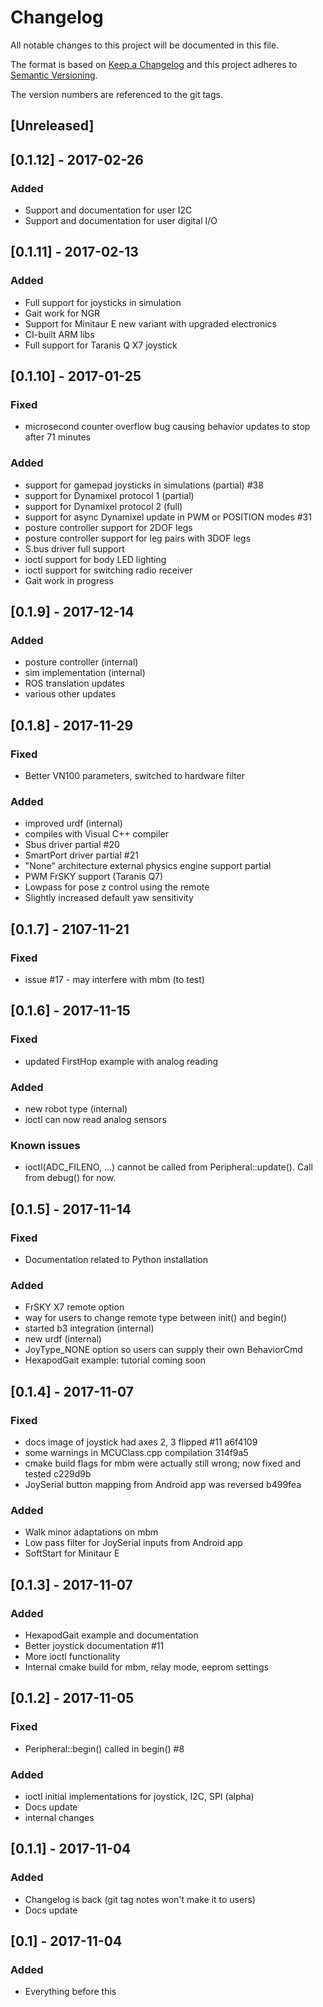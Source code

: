 # Changelog
All notable changes to this project will be documented in this file.

The format is based on [Keep a Changelog](http://keepachangelog.com/en/1.0.0/)
and this project adheres to [Semantic Versioning](http://semver.org/spec/v2.0.0.html).

The version numbers are referenced to the git tags.

## [Unreleased]

## [0.1.12] - 2017-02-26

### Added
- Support and documentation for user I2C
- Support and documentation for user digital I/O

## [0.1.11] - 2017-02-13
### Added
- Full support for joysticks in simulation
- Gait work for NGR
- Support for Minitaur E new variant with upgraded electronics
- CI-built ARM libs
- Full support for Taranis Q X7 joystick

## [0.1.10] - 2017-01-25
### Fixed
- microsecond counter overflow bug causing behavior updates to stop after 71 minutes

### Added
- support for gamepad joysticks in simulations (partial) #38
- support for Dynamixel protocol 1 (partial)
- support for Dynamixel protocol 2 (full)
- support for async Dynamixel update in PWM or POSITION modes #31
- posture controller support for 2DOF legs
- posture controller support for leg pairs with 3DOF legs
- S.bus driver full support
- ioctl support for body LED lighting
- ioctl support for switching radio receiver
- Gait work in progress

## [0.1.9] - 2017-12-14
### Added
- posture controller (internal)
- sim implementation (internal)
- ROS translation updates
- various other updates

## [0.1.8] - 2017-11-29
### Fixed
- Better VN100 parameters, switched to hardware filter

### Added
- improved urdf (internal)
- compiles with Visual C++ compiler
- Sbus driver partial #20
- SmartPort driver partial #21
- "None" architecture external physics engine support partial
- PWM FrSKY support (Taranis Q7)
- Lowpass for pose z control using the remote
- Slightly increased default yaw sensitivity

## [0.1.7] - 2107-11-21
### Fixed
- issue #17 - may interfere with mbm (to test)

## [0.1.6] - 2017-11-15
### Fixed
- updated FirstHop example with analog reading

### Added
- new robot type (internal)
- ioctl can now read analog sensors

### Known issues
- ioctl(ADC_FILENO, ...) cannot be called from Peripheral::update(). Call from debug() for now.

## [0.1.5] - 2017-11-14
### Fixed
- Documentation related to Python installation

### Added
- FrSKY X7 remote option
- way for users to change remote type between init() and begin()
- started b3 integration (internal)
- new urdf (internal)
- JoyType_NONE option so users can supply their own BehaviorCmd
- HexapodGait example: tutorial coming soon

## [0.1.4] - 2017-11-07
### Fixed
- docs image of joystick had axes 2, 3 flipped #11 a6f4109
- some warnings in MCUClass.cpp compilation 314f9a5
- cmake build flags for mbm were actually still wrong; now fixed and tested c229d9b
- JoySerial button mapping from Android app was reversed b499fea

### Added
- Walk minor adaptations on mbm
- Low pass filter for JoySerial inputs from Android app
- SoftStart for Minitaur E

## [0.1.3] - 2017-11-07
### Added
- HexapodGait example and documentation
- Better joystick documentation #11
- More ioctl functionality
- Internal cmake build for mbm, relay mode, eeprom settings

## [0.1.2] - 2017-11-05
### Fixed
- Peripheral::begin() called in begin() #8

### Added
- ioctl initial implementations for joystick, I2C, SPI (alpha)
- Docs update
- internal changes

## [0.1.1] - 2017-11-04
### Added
- Changelog is back (git tag notes won't make it to users)
- Docs update

## [0.1] - 2017-11-04
### Added
- Everything before this
